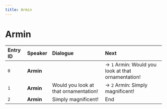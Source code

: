 ```yaml
---
title: Armin
---
```


# Armin


| Entry ID | Speaker | Dialogue | Next |
| :------- | :------ | :------- | :------------ |
| `0` | **Armin** |  | → `1` Armin: Would you look at that ornamentation\! |
| `1` | **Armin** | Would you look at that ornamentation\! | → `2` Armin: Simply magnificent\! |
| `2` | **Armin** | Simply magnificent\! | End |
